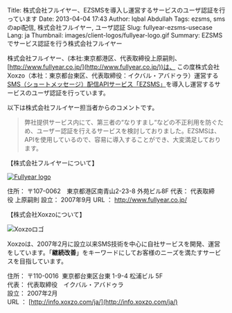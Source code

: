 Title: 株式会社フルイヤー、EZSMSを導入し運営するサービスのユーザ認証を行っています
Date: 2013-04-04 17:43
Author: Iqbal Abdullah
Tags: ezsms, smsのapi配信, 株式会社フルイヤー, ユーザ認証
Slug: fullyear-ezsms-usecase
Lang: ja
Thumbnail: images/client-logos/fullyear-logo.gif
Summary: EZSMSでサービス認証を行う株式会社フルイヤー

株式会社フルイヤー、(本社:東京都港区、代表取締役上原嗣則、[http://www.fullyear.co.jp/](http://www.fullyear.co.jp/))は、
この度株式会社Xoxzo（本社：東京都台東区、代表取締役：イクバル・アバドゥラ）運営する[SMS（ショートメッセージ）配信APIサービス「EZSMS」](http://www.ezsms.biz/ja)を導入し運営するサービスのユーザ認証を行っています。

以下は株式会社フルイヤー担当者からのコメントです。

> 弊社提供サービス内にて、第三者の“なりすまし“などの不正利用を防ぐため、ユーザー認証を行えるサービスを検討しておりました。EZSMSは、APIを使用しているので、容易に導入することができ、大変満足しております。

【株式会社フルイヤーについて】

[![Fullyear logo]({filename}/images/client-logos/fullyear-logo.gif)](http://www.fullyear.co.jp/)

住所： 〒107-0062　東京都港区南青山2-23-8 外苑ビル8F
代表： 代表取締役 上原嗣則
設立： 2007年9月
URL ： <http://www.fullyear.co.jp/>

【株式会社Xoxzoについて】

![Xoxzoロゴ]({filename}/images/xoxzo-logo-02.png)

Xoxzoは、2007年2月に設立以来SMS技術を中心に自社サービスを開発、運営をしています。「**継続改善**」をキーワードにしてお客様のニーズを満たすサービスを目指しています。

住所： 〒110-0016  東京都台東区台東 1-9-4 松浦ビル 5F  
代表： 代表取締役　イクバル・アバドゥラ  
設立： 2007年2月  
URL ： [http://info.xoxzo.com/ja/](http://info.xoxzo.com/ja/)

